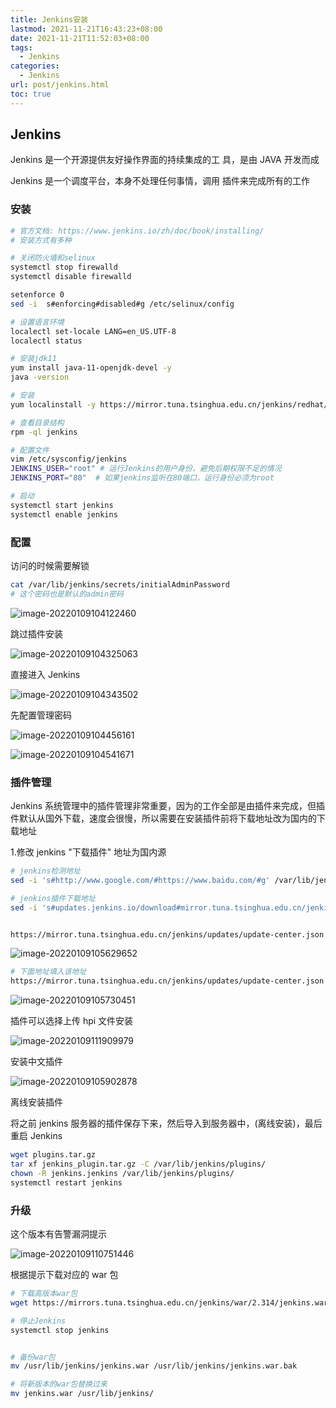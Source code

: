 ```yaml
---
title: Jenkins安装
lastmod: 2021-11-21T16:43:23+08:00
date: 2021-11-21T11:52:03+08:00
tags:
  - Jenkins
categories:
  - Jenkins
url: post/jenkins.html
toc: true
---
```


## Jenkins

Jenkins 是一个开源提供友好操作界面的持续集成的工 具，是由 JAVA 开发而成

Jenkins 是一个调度平台，本身不处理任何事情，调用 插件来完成所有的工作

<!-- more -->

### 安装

```bash
# 官方文档: https://www.jenkins.io/zh/doc/book/installing/
# 安装方式有多种

# 关闭防火墙和selinux
systemctl stop firewalld
systemctl disable firewalld

setenforce 0
sed -i  s#enforcing#disabled#g /etc/selinux/config

# 设置语言环境
localectl set-locale LANG=en_US.UTF-8
localectl status

# 安装jdk11
yum install java-11-openjdk-devel -y
java -version

# 安装
yum localinstall -y https://mirror.tuna.tsinghua.edu.cn/jenkins/redhat/jenkins-2.303-1.1.noarch.rpm

# 查看目录结构
rpm -ql jenkins

# 配置文件
vim /etc/sysconfig/jenkins
JENKINS_USER="root" # 运行Jenkins的用户身份，避免后期权限不足的情况
JENKINS_PORT="80"  # 如果jenkins监听在80端口，运行身份必须为root

# 启动
systemctl start jenkins
systemctl enable jenkins
```

### 配置

访问的时候需要解锁

```bash
cat /var/lib/jenkins/secrets/initialAdminPassword
# 这个密码也是默认的admin密码
```

![image-20220109104122460](https://klcc-img-1251900471.cos.ap-chengdu.myqcloud.com/img/image-20220109104122460.png)

跳过插件安装

![image-20220109104325063](https://klcc-img-1251900471.cos.ap-chengdu.myqcloud.com/img/image-20220109104325063.png)

直接进入 Jenkins

![image-20220109104343502](https://klcc-img-1251900471.cos.ap-chengdu.myqcloud.com/img/image-20220109104343502.png)

先配置管理密码

![image-20220109104456161](https://klcc-img-1251900471.cos.ap-chengdu.myqcloud.com/img/image-20220109104456161.png)

![image-20220109104541671](https://klcc-img-1251900471.cos.ap-chengdu.myqcloud.com/img/image-20220109104541671.png)

### 插件管理

Jenkins 系统管理中的插件管理非常重要，因为的工作全部是由插件来完成，但插件默认从国外下载，速度会很慢，所以需要在安装插件前将下载地址改为国内的下载地址

1.修改 jenkins "下载插件" 地址为国内源

```bash
# jenkins检测地址
sed -i 's#http://www.google.com/#https://www.baidu.com/#g' /var/lib/jenkins/updates/default.json

# jenkins插件下载地址
sed -i 's#updates.jenkins.io/download#mirror.tuna.tsinghua.edu.cn/jenkins#g' /var/lib/jenkins/updates/default.json


https://mirror.tuna.tsinghua.edu.cn/jenkins/updates/update-center.json
```

![image-20220109105629652](https://klcc-img-1251900471.cos.ap-chengdu.myqcloud.com/img/image-20220109105629652.png)

```bash
# 下面地址填入该地址
https://mirror.tuna.tsinghua.edu.cn/jenkins/updates/update-center.json
```

![image-20220109105730451](https://klcc-img-1251900471.cos.ap-chengdu.myqcloud.com/img/image-20220109105730451.png)

插件可以选择上传 hpi 文件安装

![image-20220109111909979](https://klcc-img-1251900471.cos.ap-chengdu.myqcloud.com/img/image-20220109111909979.png)

安装中文插件

![image-20220109105902878](https://klcc-img-1251900471.cos.ap-chengdu.myqcloud.com/img/image-20220109105902878.png)

离线安装插件

将之前 jenkins 服务器的插件保存下来，然后导入到服务器中，(离线安装)，最后重启 Jenkins

```bash
wget plugins.tar.gz
tar xf jenkins_plugin.tar.gz -C /var/lib/jenkins/plugins/
chown -R jenkins.jenkins /var/lib/jenkins/plugins/
systemctl restart jenkins
```

### 升级

这个版本有告警漏洞提示

![image-20220109110751446](https://klcc-img-1251900471.cos.ap-chengdu.myqcloud.com/img/image-20220109110751446.png)

根据提示下载对应的 war 包

```bash
# 下载高版本war包
wget https://mirrors.tuna.tsinghua.edu.cn/jenkins/war/2.314/jenkins.war

# 停止Jenkins
systemctl stop jenkins


# 备份war包
mv /usr/lib/jenkins/jenkins.war /usr/lib/jenkins/jenkins.war.bak

# 将新版本的war包替换过来
mv jenkins.war /usr/lib/jenkins/
```
